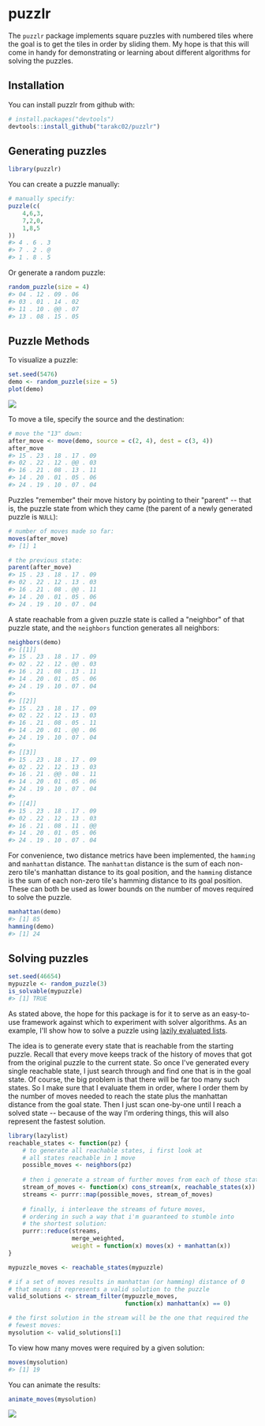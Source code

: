 
<!-- README.md is generated from README.Rmd. Please edit that file -->
puzzlr
======

The `puzzlr` package implements square puzzles with numbered tiles where the goal is to get the tiles in order by sliding them. My hope is that this will come in handy for demonstrating or learning about different algorithms for solving the puzzles.

Installation
------------

You can install puzzlr from github with:

``` r
# install.packages("devtools")
devtools::install_github("tarakc02/puzzlr")
```

Generating puzzles
------------------

``` r
library(puzzlr)
```

You can create a puzzle manually:

``` r
# manually specify:
puzzle(c(
    4,6,3,
    7,2,0,
    1,8,5
))
#> 4 . 6 . 3
#> 7 . 2 . @
#> 1 . 8 . 5
```

Or generate a random puzzle:

``` r
random_puzzle(size = 4)
#> 04 . 12 . 09 . 06
#> 03 . 01 . 14 . 02
#> 11 . 10 . @@ . 07
#> 13 . 08 . 15 . 05
```

Puzzle Methods
--------------

To visualize a puzzle:

``` r
set.seed(5476)
demo <- random_puzzle(size = 5)
plot(demo)
```

![](README/README-figunnamed-chunk-5-1.png)

To move a tile, specify the source and the destination:

``` r
# move the "13" down:
after_move <- move(demo, source = c(2, 4), dest = c(3, 4))
after_move
#> 15 . 23 . 18 . 17 . 09
#> 02 . 22 . 12 . @@ . 03
#> 16 . 21 . 08 . 13 . 11
#> 14 . 20 . 01 . 05 . 06
#> 24 . 19 . 10 . 07 . 04
```

Puzzles "remember" their move history by pointing to their "parent" -- that is, the puzzle state from which they came (the parent of a newly generated puzzle is `NULL`):

``` r
# number of moves made so far:
moves(after_move)
#> [1] 1

# the previous state:
parent(after_move)
#> 15 . 23 . 18 . 17 . 09
#> 02 . 22 . 12 . 13 . 03
#> 16 . 21 . 08 . @@ . 11
#> 14 . 20 . 01 . 05 . 06
#> 24 . 19 . 10 . 07 . 04
```

A state reachable from a given puzzle state is called a "neighbor" of that puzzle state, and the `neighbors` function generates all neighbors:

``` r
neighbors(demo)
#> [[1]]
#> 15 . 23 . 18 . 17 . 09
#> 02 . 22 . 12 . @@ . 03
#> 16 . 21 . 08 . 13 . 11
#> 14 . 20 . 01 . 05 . 06
#> 24 . 19 . 10 . 07 . 04
#> 
#> [[2]]
#> 15 . 23 . 18 . 17 . 09
#> 02 . 22 . 12 . 13 . 03
#> 16 . 21 . 08 . 05 . 11
#> 14 . 20 . 01 . @@ . 06
#> 24 . 19 . 10 . 07 . 04
#> 
#> [[3]]
#> 15 . 23 . 18 . 17 . 09
#> 02 . 22 . 12 . 13 . 03
#> 16 . 21 . @@ . 08 . 11
#> 14 . 20 . 01 . 05 . 06
#> 24 . 19 . 10 . 07 . 04
#> 
#> [[4]]
#> 15 . 23 . 18 . 17 . 09
#> 02 . 22 . 12 . 13 . 03
#> 16 . 21 . 08 . 11 . @@
#> 14 . 20 . 01 . 05 . 06
#> 24 . 19 . 10 . 07 . 04
```

For convenience, two distance metrics have been implemented, the `hamming` and `manhattan` distance. The `manhattan` distance is the sum of each non-zero tile's manhattan distance to its goal position, and the `hamming` distance is the sum of each non-zero tile's hamming distance to its goal position. These can both be used as lower bounds on the number of moves required to solve the puzzle.

``` r
manhattan(demo)
#> [1] 85
hamming(demo)
#> [1] 24
```

Solving puzzles
---------------

``` r
set.seed(46654)
mypuzzle <- random_puzzle(3)
is_solvable(mypuzzle)
#> [1] TRUE
```

As stated above, the hope for this package is for it to serve as an easy-to-use framework against which to experiment with solver algorithms. As an example, I'll show how to solve a puzzle using [lazily evaluated lists](https://github.com/tarakc02/lazylist).

The idea is to generate every state that is reachable from the starting puzzle. Recall that every move keeps track of the history of moves that got from the original puzzle to the current state. So once I've generated every single reachable state, I just search through and find one that is in the goal state. Of course, the big problem is that there will be far too many such states. So I make sure that I evaluate them in order, where I order them by the number of moves needed to reach the state plus the manhattan distance from the goal state. Then I just scan one-by-one until I reach a solved state -- because of the way I'm ordering things, this will also represent the fastest solution.

``` r
library(lazylist)
reachable_states <- function(pz) {
    # to generate all reachable states, i first look at
    # all states reachable in 1 move
    possible_moves <- neighbors(pz)
    
    # then i generate a stream of further moves from each of those states
    stream_of_moves <- function(x) cons_stream(x, reachable_states(x))
    streams <- purrr::map(possible_moves, stream_of_moves)
    
    # finally, i interleave the streams of future moves, 
    # ordering in such a way that i'm guaranteed to stumble into
    # the shortest solution:
    purrr::reduce(streams, 
                  merge_weighted, 
                  weight = function(x) moves(x) + manhattan(x))
}

mypuzzle_moves <- reachable_states(mypuzzle)

# if a set of moves results in manhattan (or hamming) distance of 0 
# that means it represents a valid solution to the puzzle
valid_solutions <- stream_filter(mypuzzle_moves,
                                 function(x) manhattan(x) == 0)

# the first solution in the stream will be the one that required the 
# fewest moves:
mysolution <- valid_solutions[1]
```

To view how many moves were required by a given solution:

``` r
moves(mysolution)
#> [1] 19
```

You can animate the results:

``` r
animate_moves(mysolution)
```

![](README/README-fig-animated-solution.gif)
